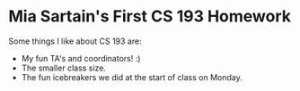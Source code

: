 # Mia Sartain's First CS 193 Homework

Some things I like about CS 193 are:
- My fun TA's and coordinators! :)
- The smaller class size.
- The fun icebreakers we did at the start of class on Monday. 
